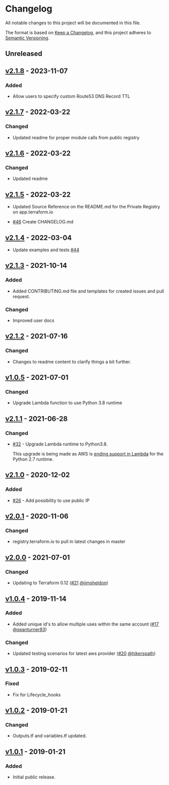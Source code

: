 # Changelog

All notable changes to this project will be documented in this file.

The format is based on [Keep a Changelog](https://keepachangelog.com/en/1.0.0/), and this project adheres to [Semantic Versioning](https://semver.org/spec/v2.0.0.html).

## Unreleased

## [v2.1.8](https://github.com/meltwater/terraform-aws-asg-dns-handler/compare/v2.1.7...v2.1.8) - 2023-11-07

### Added

- Allow users to specify custom Route53 DNS Record TTL

## [v2.1.7](https://github.com/meltwater/terraform-aws-asg-dns-handler/compare/v2.1.6...v2.1.7) - 2022-03-22

### Changed

- Updated readme for proper module calls from public registry


## [v2.1.6](https://github.com/meltwater/terraform-aws-asg-dns-handler/compare/v2.1.5...v2.1.6) - 2022-03-22

### Changed

- Updated readme

## [v2.1.5](https://github.com/meltwater/terraform-aws-asg-dns-handler/compare/v2.1.4...v2.1.5) - 2022-03-22

- Updated Source Reference on the README.md for the Private Registry on app.terraform.io

- [#46](https://github.com/meltwater/terraform-aws-asg-dns-handler/pull/46) Create CHANGELOG.md

## [v2.1.4](https://github.com/meltwater/terraform-aws-asg-dns-handler/compare/v2.1.3...v2.1.4) - 2022-03-04

- Update examples and tests [#44](https://github.com/meltwater/terraform-aws-asg-dns-handler/pull/44)

## [v2.1.3](https://github.com/meltwater/terraform-aws-asg-dns-handler/compare/v2.1.2...v2.1.3) - 2021-10-14

### Added

- Added CONTRIBUTING.md file and templates for created issues and pull request.

### Changed

- Improved user docs

## [v2.1.2](https://github.com/meltwater/terraform-aws-asg-dns-handler/compare/v2.1.1...v2.1.2) - 2021-07-16

### Changed

- Changes to readme content to clarify things a bit further.

## [v1.0.5](https://github.com/meltwater/terraform-aws-asg-dns-handler/compare/v1.0.4...v1.0.5) - 2021-07-01

### Changed

- Upgrade Lambda function to use Python 3.8 runtime

## [v2.1.1](https://github.com/meltwater/terraform-aws-asg-dns-handler/compare/v2.1.0...v2.1.1) - 2021-06-28

### Changed

- [#32](https://github.com/meltwater/terraform-aws-asg-dns-handler/pull/32) - Upgrade Lambda runtime to Python3.8.

  This upgrade is being made as AWS is [ending support in Lambda](https://aws.amazon.com/de/blogs/compute/announcing-end-of-support-for-python-2-7-in-aws-lambda/) for the Python 2.7 runtime.

## [v2.1.0](https://github.com/meltwater/terraform-aws-asg-dns-handler/compare/v2.0.1...v2.1.0) - 2020-12-02

### Added

- [#26](https://github.com/meltwater/terraform-aws-asg-dns-handler/pull/26) - Add possibility to use public IP

## [v2.0.1](https://github.com/meltwater/terraform-aws-asg-dns-handler/compare/v2.0.0...v2.0.1) - 2020-11-06

### Changed

- registry.terraform.io to pull in latest changes in master

## [v2.0.0](https://github.com/meltwater/terraform-aws-asg-dns-handler/compare/v1.0.4...v2.0.0) - 2021-07-01

### Changed

- Updating to Terraform 0.12 ([#21](https://github.com/meltwater/terraform-aws-asg-dns-handler/pull/21) [@jimsheldon](https://github.com/jimsheldon))

## [v1.0.4](https://github.com/meltwater/terraform-aws-asg-dns-handler/compare/v1.0.3...v1.0.4) - 2019-11-14

### Added

- Added unique id's to allow multiple uses within the same account ([#17](https://github.com/meltwater/terraform-aws-asg-dns-handler/pull/17) [@seanturner83](https://github.com/seanturner83))

### Changed

- Updated testing scenarios for latest aws provider ([#20](https://github.com/meltwater/terraform-aws-asg-dns-handler/pull/20) [@hikerspath](https://github.com/hikerspath))

## [v1.0.3](https://github.com/meltwater/terraform-aws-asg-dns-handler/compare/v1.0.2...v1.0.3) - 2019-02-11

### Fixed

- Fix for Lifecycle_hooks

## [v1.0.2](https://github.com/meltwater/terraform-aws-asg-dns-handler/compare/v1.0.1...v1.0.2) - 2019-01-21

### Changed

- Outputs.tf and variables.tf updated.

## [v1.0.1](https://github.com/meltwater/terraform-aws-asg-dns-handler/compare/v1.0.2...v1.0.1) - 2019-01-21

### Added

- Initial public release.

